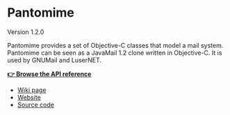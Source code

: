 # Pantomime

Version 1.2.0

Pantomime provides a set of Objective-C classes that model a mail system. Pantomime can be seen as a JavaMail 1.2 clone written in Objective-C. It is used by GNUMail and LuserNET.

**<a href="../../../RawHTML/Pantomime/index.html">👉 Browse the API reference</a>**  

* [Wiki page](http://wiki.gnustep.org/index.php/Pantomime)
* [Website](https://www.nongnu.org/gnustep-nonfsf/gnumail/)
* [Source code](http://svn.savannah.gnu.org/viewvc/gnustep-nonfsf/frameworks/pantomime/)

